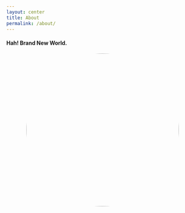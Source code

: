```yaml
---
layout: center
title: About
permalink: /about/
---
```


#### <span class="red">Hah! Brand New World.</span>

<img src="https://github.com/ironicstone/ironicstone.github.io/raw/master/image/life/bart2.gif" alt="Good Night" style="display:block;border-radius:50%;height:400px;width:400px;margin: 0 auto;">
